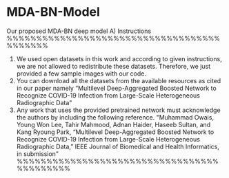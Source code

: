 # MDA-BN-Model
Our proposed MDA-BN deep model
A) Instructions
%%%%%%%%%%%%%%%%%%%%%%%%%%%%%%%%%%%%%%%%%%%
1. We used open datasets in this work and according to given instructions, we are not allowed to redistribute these datasets. Therefore, we just provided a few sample images with our code.
2. You can download all the datasets from the available resources as cited in our paper namely “Multilevel Deep-Aggregated Boosted Network to Recognize COVID-19 Infection from Large-Scale Heterogeneous Radiographic Data"
3. Any work that uses the provided pretrained network must acknowledge the authors by including the following reference.
"Muhammad Owais, Young Won Lee, Tahir Mahmood, Adnan Haider, Haseeb Sultan, and Kang Ryoung Park, “Multilevel Deep-Aggregated Boosted Network to Recognize COVID-19 Infection from Large-Scale Heterogeneous Radiographic Data,” IEEE Journal of Biomedical and Health Informatics, in submission"
%%%%%%%%%%%%%%%%%%%%%%%%%%%%%%%%%%%%%%%%%%%
